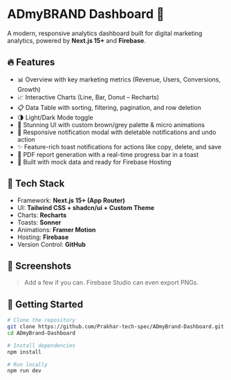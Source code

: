 # ADmyBRAND Dashboard 🚀

A modern, responsive analytics dashboard built for digital marketing analytics, powered by **Next.js 15+** and **Firebase**.

## 🔥 Features

- 📊 Overview with key marketing metrics (Revenue, Users, Conversions, Growth)
- 📈 Interactive Charts (Line, Bar, Donut – Recharts)
- 📋 Data Table with sorting, filtering, pagination, and row deletion
- 🌗 Light/Dark Mode toggle
- 🎨 Stunning UI with custom brown/grey palette & micro animations
- 🔔 Responsive notification modal with deletable notifications and undo action
- ✨ Feature-rich toast notifications for actions like copy, delete, and save
- 📄 PDF report generation with a real-time progress bar in a toast
- 🧠 Built with mock data and ready for Firebase Hosting

## 📁 Tech Stack

- Framework: **Next.js 15+ (App Router)**
- UI: **Tailwind CSS + shadcn/ui + Custom Theme**
- Charts: **Recharts**
- Toasts: **Sonner**
- Animations: **Framer Motion**
- Hosting: **Firebase**
- Version Control: **GitHub**

## 📸 Screenshots

> Add a few if you can. Firebase Studio can even export PNGs.

## 🚀 Getting Started

```bash
# Clone the repository
git clone https://github.com/Prakhar-tech-spec/ADmyBrand-Dashboard.git
cd ADmyBrand-Dashboard

# Install dependencies
npm install

# Run locally
npm run dev

```
